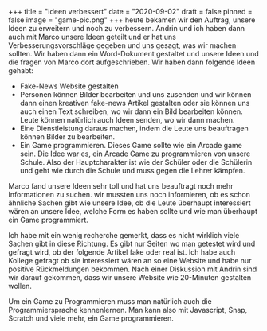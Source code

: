 +++
title = "Ideen verbessert"
date = "2020-09-02"
draft = false
pinned = false
image = "game-pic.png"
+++
heute bekamen wir den Auftrag, unsere Ideen zu erweitern und noch zu verbessern. Andrin und ich haben dann auch mit Marco unsere Ideen geteilt und er hat uns Verbesserungsvorschläge gegeben und uns gesagt, was wir machen sollten. Wir haben dann ein Word-Dokument gestaltet und unsere Ideen und die fragen von Marco dort aufgeschrieben. Wir haben dann folgende Ideen gehabt:

* Fake-News Website gestalten
* Personen können Bilder bearbeiten und uns zusenden und wir können dann einen kreativen fake-news Artikel gestalten oder sie können uns auch einen Text schreiben, wo wir dann ein Bild bearbeiten können. Leute können natürlich auch Ideen senden, wo wir dann machen.
* Eine Dienstleistung daraus machen, indem die Leute uns beauftragen können Bilder zu bearbeiten.
* Ein Game programmieren. Dieses Game sollte wie ein Arcade game sein. Die Idee war es, ein Arcade Game zu programmieren von unsere Schule. Also der Hauptcharakter ist wie der Schüler oder die Schülerin und geht wie durch die Schule und muss gegen die Lehrer kämpfen.



Marco fand unsere Ideen sehr toll und hat uns beauftragt noch mehr Informationen zu suchen. wir mussten uns noch informieren, ob es schon ähnliche Sachen gibt wie unsere Idee, ob die Leute überhaupt interessiert wären an unsere Idee, welche Form es haben sollte und wie man überhaupt ein Game programmiert.



Ich habe mit ein wenig recherche gemerkt, dass es nicht wirklich viele Sachen gibt in diese Richtung. Es gibt nur Seiten wo man getestet wird und gefragt wird, ob der folgende Artikel fake oder real ist. Ich habe auch Kollege gefragt ob sie interessiert wären an so eine Website und habe nur positive Rückmeldungen bekommen. Nach einer Diskussion mit Andrin sind wir darauf gekommen, dass wir unsere Website wie 20-Minuten gestalten wollen.



Um ein Game zu Programmieren muss man natürlich auch die Programmiersprache kennenlernen. Man kann also mit Javascript, Snap, Scratch und viele mehr, ein Game programmieren.